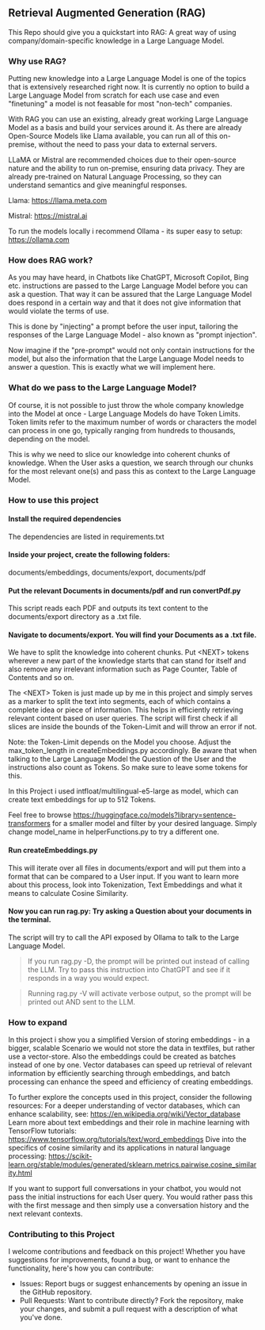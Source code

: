 ## Retrieval Augmented Generation (RAG)
This Repo should give you a quickstart into RAG: A great way of using company/domain-specific knowledge in a Large Language Model.

### Why use RAG?
Putting new knowledge into a Large Language Model is one of the topics that is extensively researched right now.
It is currently no option to build a Large Language Model from scratch for each use case and even "finetuning" a model is
not feasable for most "non-tech" companies.

With RAG you can use an existing, already great working Large Language Model as a basis and build your services around it.
As there are already Open-Source Models like Llama available, you can run all of this on-premise, without the need to pass your data
to external servers.

LLaMA or Mistral are recommended choices due to their open-source nature and the ability to run on-premise, ensuring data privacy.
They are already pre-trained on Natural Language Processing, so they can understand semantics and give meaningful responses.

Llama: https://llama.meta.com

Mistral: https://mistral.ai

To run the models locally i recommend Ollama - its super easy to setup: https://ollama.com

### How does RAG work?
As you may have heard, in Chatbots like ChatGPT, Microsoft Copilot, Bing etc. instructions are passed to the
Large Language Model before you can ask a question. That way it can be assured that the Large Language Model does respond in a certain way and that it
does not give information that would violate the terms of use.

This is done by "injecting" a prompt before the user input, tailoring the responses of the Large Language Model -  also known as "prompt injection".

Now imagine if the "pre-prompt" would not only contain instructions for the model, but also the information that the Large Language Model needs to answer a question.
This is exactly what we will implement here.

### What do we pass to the Large Language Model?
Of course, it is not possible to just throw the whole company knowledge into the Model at once - Large Language Models 
do have Token Limits.
Token limits refer to the maximum number of words or characters the model can process in one go, typically ranging from hundreds to thousands, depending on the model.

This is why we need to slice our knowledge into coherent chunks of knowledge.
When the User asks a question, we search through our chunks for the most relevant one(s) and pass this as context to the Large Language Model.

### How to use this project
#### Install the required dependencies
The dependencies are  listed in requirements.txt

#### Inside your project, create the following folders:
documents/embeddings, documents/export, documents/pdf

#### Put the relevant Documents in documents/pdf and run convertPdf.py
This script reads each PDF and outputs its text content to the documents/export directory as a .txt file.

#### Navigate to documents/export. You will find your Documents as a .txt file. 

We have to split the knowledge into coherent chunks. Put \<NEXT\> tokens wherever a new part of the knowledge starts that 
can stand for itself and also remove any irrelevant information such as Page Counter, Table of Contents and so on. 

The \<NEXT\> Token is just made up by me in this project and simply serves as a marker to split the text into segments, each of which contains a complete idea or piece of information.
This helps in efficiently retrieving relevant content based on user queries.
The script will first check if all slices are inside the bounds of the Token-Limit and will throw an error if not.

Note: the Token-Limit depends on the Model you choose. Adjust the max_token_length in createEmbeddings.py accordingly.
Be aware that when talking to the Large Language Model the Question of the User and the instructions also count as Tokens. 
So make sure to leave some tokens for this.

In this Project i used intfloat/multilingual-e5-large as model, which can create text embeddings for up to 512 Tokens.

Feel free to browse https://huggingface.co/models?library=sentence-transformers for a smaller model and filter by your desired language.
Simply change model_name in helperFunctions.py to try a different one.

#### Run createEmbeddings.py
This will iterate over all files in documents/export and will put them into a format that can be compared to a User input.
If you want to learn more about this process, look into Tokenization, Text Embeddings and what it means to calculate Cosine Similarity.

#### Now you can run rag.py: Try asking a Question about your documents in the terminal. 
The script will try to call the API exposed by Ollama to talk to the Large Language Model.

> If you run rag.py -D, the prompt will be printed out instead of calling the LLM. Try to pass this instruction into ChatGPT and see if it responds in a way you would expect.

> Running rag.py -V will activate verbose output, so the prompt will be printed out AND sent to the LLM.


### How to expand
In this project i show you a simplified Version of storing embeddings - in a bigger, scalable Scenario we would not store 
the data in textfiles, but rather use a vector-store. Also the embeddings could be created as batches instead of one by one.
Vector databases can speed up retrieval of relevant information by efficiently searching through embeddings, and batch processing can enhance the speed and efficiency of creating embeddings.

To further explore the concepts used in this project, consider the following resources:
For a deeper understanding of vector databases, which can enhance scalability, see: https://en.wikipedia.org/wiki/Vector_database
Learn more about text embeddings and their role in machine learning with TensorFlow tutorials: https://www.tensorflow.org/tutorials/text/word_embeddings
Dive into the specifics of cosine similarity and its applications in natural language processing: https://scikit-learn.org/stable/modules/generated/sklearn.metrics.pairwise.cosine_similarity.html

If you want to support full conversations in your chatbot, you would not pass the initial instructions for each User query.
You would rather pass this with the first message and then simply use a conversation history and the next relevant contexts.

### Contributing to this Project
I welcome contributions and feedback on this project! Whether you have suggestions for improvements, found a bug, or want to enhance the functionality, here's how you can contribute:
- Issues: Report bugs or suggest enhancements by opening an issue in the GitHub repository.
- Pull Requests: Want to contribute directly? Fork the repository, make your changes, and submit a pull request with a description of what you've done.
